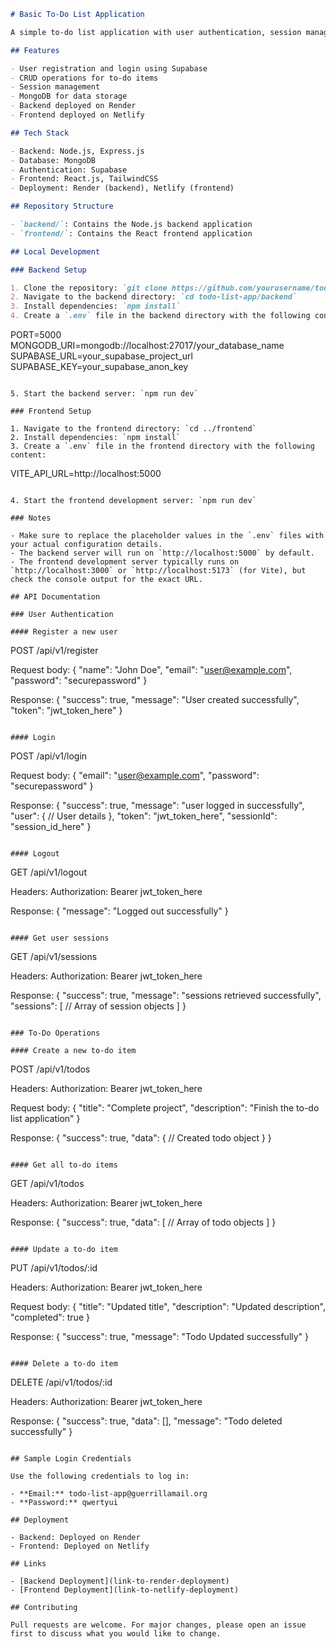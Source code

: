 ```markdown
# Basic To-Do List Application

A simple to-do list application with user authentication, session management, and CRUD operations for to-do items.

## Features

- User registration and login using Supabase
- CRUD operations for to-do items
- Session management
- MongoDB for data storage
- Backend deployed on Render
- Frontend deployed on Netlify

## Tech Stack

- Backend: Node.js, Express.js
- Database: MongoDB
- Authentication: Supabase
- Frontend: React.js, TailwindCSS
- Deployment: Render (backend), Netlify (frontend)

## Repository Structure

- `backend/`: Contains the Node.js backend application
- `frontend/`: Contains the React frontend application

## Local Development

### Backend Setup

1. Clone the repository: `git clone https://github.com/yourusername/todo-list-app.git`
2. Navigate to the backend directory: `cd todo-list-app/backend`
3. Install dependencies: `npm install`
4. Create a `.env` file in the backend directory with the following content:

```
PORT=5000
MONGODB_URI=mongodb://localhost:27017/your_database_name
SUPABASE_URL=your_supabase_project_url
SUPABASE_KEY=your_supabase_anon_key
```

5. Start the backend server: `npm run dev`

### Frontend Setup

1. Navigate to the frontend directory: `cd ../frontend`
2. Install dependencies: `npm install`
3. Create a `.env` file in the frontend directory with the following content:

```
VITE_API_URL=http://localhost:5000
```

4. Start the frontend development server: `npm run dev`

### Notes

- Make sure to replace the placeholder values in the `.env` files with your actual configuration details.
- The backend server will run on `http://localhost:5000` by default.
- The frontend development server typically runs on `http://localhost:3000` or `http://localhost:5173` (for Vite), but check the console output for the exact URL.

## API Documentation

### User Authentication

#### Register a new user

```
POST /api/v1/register

Request body:
{
  "name": "John Doe",
  "email": "user@example.com",
  "password": "securepassword"
}

Response:
{
  "success": true,
  "message": "User created successfully",
  "token": "jwt_token_here"
}
```

#### Login

```
POST /api/v1/login

Request body:
{
  "email": "user@example.com",
  "password": "securepassword"
}

Response:
{
  "success": true,
  "message": "user logged in successfully",
  "user": {
    // User details
  },
  "token": "jwt_token_here",
  "sessionId": "session_id_here"
}
```

#### Logout

```
GET /api/v1/logout

Headers:
Authorization: Bearer jwt_token_here

Response:
{
  "message": "Logged out successfully"
}
```

#### Get user sessions

```
GET /api/v1/sessions

Headers:
Authorization: Bearer jwt_token_here

Response:
{
  "success": true,
  "message": "sessions retrieved successfully",
  "sessions": [
    // Array of session objects
  ]
}
```

### To-Do Operations

#### Create a new to-do item

```
POST /api/v1/todos

Headers:
Authorization: Bearer jwt_token_here

Request body:
{
  "title": "Complete project",
  "description": "Finish the to-do list application"
}

Response:
{
  "success": true,
  "data": {
    // Created todo object
  }
}
```

#### Get all to-do items

```
GET /api/v1/todos

Headers:
Authorization: Bearer jwt_token_here

Response:
{
  "success": true,
  "data": [
    // Array of todo objects
  ]
}
```

#### Update a to-do item

```
PUT /api/v1/todos/:id

Headers:
Authorization: Bearer jwt_token_here

Request body:
{
  "title": "Updated title",
  "description": "Updated description",
  "completed": true
}

Response:
{
  "success": true,
  "message": "Todo Updated successfully"
}
```

#### Delete a to-do item

```
DELETE /api/v1/todos/:id

Headers:
Authorization: Bearer jwt_token_here

Response:
{
  "success": true,
  "data": [],
  "message": "Todo deleted successfully"
}
```

## Sample Login Credentials

Use the following credentials to log in:

- **Email:** todo-list-app@guerrillamail.org
- **Password:** qwertyui

## Deployment

- Backend: Deployed on Render
- Frontend: Deployed on Netlify

## Links

- [Backend Deployment](link-to-render-deployment)
- [Frontend Deployment](link-to-netlify-deployment)

## Contributing

Pull requests are welcome. For major changes, please open an issue first to discuss what you would like to change.
```